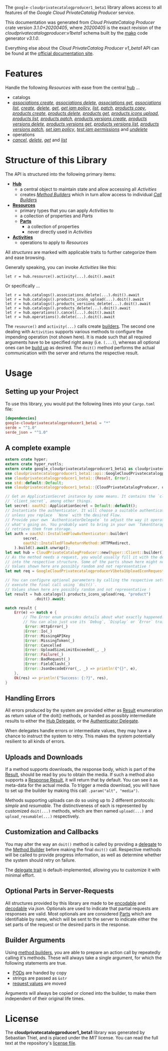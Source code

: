 <!---
DO NOT EDIT !
This file was generated automatically from 'src/mako/api/README.md.mako'
DO NOT EDIT !
-->
The `google-cloudprivatecatalogproducer1_beta1` library allows access to all features of the *Google Cloud PrivateCatalog Producer* service.

This documentation was generated from *Cloud PrivateCatalog Producer* crate version *3.1.0+20200405*, where *20200405* is the exact revision of the *cloudprivatecatalogproducer:v1beta1* schema built by the [mako](http://www.makotemplates.org/) code generator *v3.1.0*.

Everything else about the *Cloud PrivateCatalog Producer* *v1_beta1* API can be found at the
[official documentation site](https://cloud.google.com/private-catalog/).
# Features

Handle the following *Resources* with ease from the central [hub](https://docs.rs/google-cloudprivatecatalogproducer1_beta1/3.1.0+20200405/google_cloudprivatecatalogproducer1_beta1/CloudPrivateCatalogProducer) ... 

* catalogs
 * [*associations create*](https://docs.rs/google-cloudprivatecatalogproducer1_beta1/3.1.0+20200405/google_cloudprivatecatalogproducer1_beta1/api::CatalogAssociationCreateCall), [*associations delete*](https://docs.rs/google-cloudprivatecatalogproducer1_beta1/3.1.0+20200405/google_cloudprivatecatalogproducer1_beta1/api::CatalogAssociationDeleteCall), [*associations get*](https://docs.rs/google-cloudprivatecatalogproducer1_beta1/3.1.0+20200405/google_cloudprivatecatalogproducer1_beta1/api::CatalogAssociationGetCall), [*associations list*](https://docs.rs/google-cloudprivatecatalogproducer1_beta1/3.1.0+20200405/google_cloudprivatecatalogproducer1_beta1/api::CatalogAssociationListCall), [*create*](https://docs.rs/google-cloudprivatecatalogproducer1_beta1/3.1.0+20200405/google_cloudprivatecatalogproducer1_beta1/api::CatalogCreateCall), [*delete*](https://docs.rs/google-cloudprivatecatalogproducer1_beta1/3.1.0+20200405/google_cloudprivatecatalogproducer1_beta1/api::CatalogDeleteCall), [*get*](https://docs.rs/google-cloudprivatecatalogproducer1_beta1/3.1.0+20200405/google_cloudprivatecatalogproducer1_beta1/api::CatalogGetCall), [*get iam policy*](https://docs.rs/google-cloudprivatecatalogproducer1_beta1/3.1.0+20200405/google_cloudprivatecatalogproducer1_beta1/api::CatalogGetIamPolicyCall), [*list*](https://docs.rs/google-cloudprivatecatalogproducer1_beta1/3.1.0+20200405/google_cloudprivatecatalogproducer1_beta1/api::CatalogListCall), [*patch*](https://docs.rs/google-cloudprivatecatalogproducer1_beta1/3.1.0+20200405/google_cloudprivatecatalogproducer1_beta1/api::CatalogPatchCall), [*products copy*](https://docs.rs/google-cloudprivatecatalogproducer1_beta1/3.1.0+20200405/google_cloudprivatecatalogproducer1_beta1/api::CatalogProductCopyCall), [*products create*](https://docs.rs/google-cloudprivatecatalogproducer1_beta1/3.1.0+20200405/google_cloudprivatecatalogproducer1_beta1/api::CatalogProductCreateCall), [*products delete*](https://docs.rs/google-cloudprivatecatalogproducer1_beta1/3.1.0+20200405/google_cloudprivatecatalogproducer1_beta1/api::CatalogProductDeleteCall), [*products get*](https://docs.rs/google-cloudprivatecatalogproducer1_beta1/3.1.0+20200405/google_cloudprivatecatalogproducer1_beta1/api::CatalogProductGetCall), [*products icons upload*](https://docs.rs/google-cloudprivatecatalogproducer1_beta1/3.1.0+20200405/google_cloudprivatecatalogproducer1_beta1/api::CatalogProductIconUploadCall), [*products list*](https://docs.rs/google-cloudprivatecatalogproducer1_beta1/3.1.0+20200405/google_cloudprivatecatalogproducer1_beta1/api::CatalogProductListCall), [*products patch*](https://docs.rs/google-cloudprivatecatalogproducer1_beta1/3.1.0+20200405/google_cloudprivatecatalogproducer1_beta1/api::CatalogProductPatchCall), [*products versions create*](https://docs.rs/google-cloudprivatecatalogproducer1_beta1/3.1.0+20200405/google_cloudprivatecatalogproducer1_beta1/api::CatalogProductVersionCreateCall), [*products versions delete*](https://docs.rs/google-cloudprivatecatalogproducer1_beta1/3.1.0+20200405/google_cloudprivatecatalogproducer1_beta1/api::CatalogProductVersionDeleteCall), [*products versions get*](https://docs.rs/google-cloudprivatecatalogproducer1_beta1/3.1.0+20200405/google_cloudprivatecatalogproducer1_beta1/api::CatalogProductVersionGetCall), [*products versions list*](https://docs.rs/google-cloudprivatecatalogproducer1_beta1/3.1.0+20200405/google_cloudprivatecatalogproducer1_beta1/api::CatalogProductVersionListCall), [*products versions patch*](https://docs.rs/google-cloudprivatecatalogproducer1_beta1/3.1.0+20200405/google_cloudprivatecatalogproducer1_beta1/api::CatalogProductVersionPatchCall), [*set iam policy*](https://docs.rs/google-cloudprivatecatalogproducer1_beta1/3.1.0+20200405/google_cloudprivatecatalogproducer1_beta1/api::CatalogSetIamPolicyCall), [*test iam permissions*](https://docs.rs/google-cloudprivatecatalogproducer1_beta1/3.1.0+20200405/google_cloudprivatecatalogproducer1_beta1/api::CatalogTestIamPermissionCall) and [*undelete*](https://docs.rs/google-cloudprivatecatalogproducer1_beta1/3.1.0+20200405/google_cloudprivatecatalogproducer1_beta1/api::CatalogUndeleteCall)
* operations
 * [*cancel*](https://docs.rs/google-cloudprivatecatalogproducer1_beta1/3.1.0+20200405/google_cloudprivatecatalogproducer1_beta1/api::OperationCancelCall), [*delete*](https://docs.rs/google-cloudprivatecatalogproducer1_beta1/3.1.0+20200405/google_cloudprivatecatalogproducer1_beta1/api::OperationDeleteCall), [*get*](https://docs.rs/google-cloudprivatecatalogproducer1_beta1/3.1.0+20200405/google_cloudprivatecatalogproducer1_beta1/api::OperationGetCall) and [*list*](https://docs.rs/google-cloudprivatecatalogproducer1_beta1/3.1.0+20200405/google_cloudprivatecatalogproducer1_beta1/api::OperationListCall)




# Structure of this Library

The API is structured into the following primary items:

* **[Hub](https://docs.rs/google-cloudprivatecatalogproducer1_beta1/3.1.0+20200405/google_cloudprivatecatalogproducer1_beta1/CloudPrivateCatalogProducer)**
    * a central object to maintain state and allow accessing all *Activities*
    * creates [*Method Builders*](https://docs.rs/google-cloudprivatecatalogproducer1_beta1/3.1.0+20200405/google_cloudprivatecatalogproducer1_beta1/client::MethodsBuilder) which in turn
      allow access to individual [*Call Builders*](https://docs.rs/google-cloudprivatecatalogproducer1_beta1/3.1.0+20200405/google_cloudprivatecatalogproducer1_beta1/client::CallBuilder)
* **[Resources](https://docs.rs/google-cloudprivatecatalogproducer1_beta1/3.1.0+20200405/google_cloudprivatecatalogproducer1_beta1/client::Resource)**
    * primary types that you can apply *Activities* to
    * a collection of properties and *Parts*
    * **[Parts](https://docs.rs/google-cloudprivatecatalogproducer1_beta1/3.1.0+20200405/google_cloudprivatecatalogproducer1_beta1/client::Part)**
        * a collection of properties
        * never directly used in *Activities*
* **[Activities](https://docs.rs/google-cloudprivatecatalogproducer1_beta1/3.1.0+20200405/google_cloudprivatecatalogproducer1_beta1/client::CallBuilder)**
    * operations to apply to *Resources*

All *structures* are marked with applicable traits to further categorize them and ease browsing.

Generally speaking, you can invoke *Activities* like this:

```Rust,ignore
let r = hub.resource().activity(...).doit().await
```

Or specifically ...

```ignore
let r = hub.catalogs().associations_delete(...).doit().await
let r = hub.catalogs().products_icons_upload(...).doit().await
let r = hub.catalogs().products_versions_delete(...).doit().await
let r = hub.catalogs().products_delete(...).doit().await
let r = hub.operations().cancel(...).doit().await
let r = hub.operations().delete(...).doit().await
```

The `resource()` and `activity(...)` calls create [builders][builder-pattern]. The second one dealing with `Activities` 
supports various methods to configure the impending operation (not shown here). It is made such that all required arguments have to be 
specified right away (i.e. `(...)`), whereas all optional ones can be [build up][builder-pattern] as desired.
The `doit()` method performs the actual communication with the server and returns the respective result.

# Usage

## Setting up your Project

To use this library, you would put the following lines into your `Cargo.toml` file:

```toml
[dependencies]
google-cloudprivatecatalogproducer1_beta1 = "*"
serde = "^1.0"
serde_json = "^1.0"
```

## A complete example

```Rust
extern crate hyper;
extern crate hyper_rustls;
extern crate google_cloudprivatecatalogproducer1_beta1 as cloudprivatecatalogproducer1_beta1;
use cloudprivatecatalogproducer1_beta1::api::GoogleCloudPrivatecatalogproducerV1beta1UploadIconRequest;
use cloudprivatecatalogproducer1_beta1::{Result, Error};
use std::default::Default;
use cloudprivatecatalogproducer1_beta1::{CloudPrivateCatalogProducer, oauth2, hyper, hyper_rustls};

// Get an ApplicationSecret instance by some means. It contains the `client_id` and 
// `client_secret`, among other things.
let secret: oauth2::ApplicationSecret = Default::default();
// Instantiate the authenticator. It will choose a suitable authentication flow for you, 
// unless you replace  `None` with the desired Flow.
// Provide your own `AuthenticatorDelegate` to adjust the way it operates and get feedback about 
// what's going on. You probably want to bring in your own `TokenStorage` to persist tokens and
// retrieve them from storage.
let auth = oauth2::InstalledFlowAuthenticator::builder(
        secret,
        oauth2::InstalledFlowReturnMethod::HTTPRedirect,
    ).build().await.unwrap();
let mut hub = CloudPrivateCatalogProducer::new(hyper::Client::builder().build(hyper_rustls::HttpsConnector::with_native_roots().https_or_http().enable_http1().enable_http2().build()), auth);
// As the method needs a request, you would usually fill it with the desired information
// into the respective structure. Some of the parts shown here might not be applicable !
// Values shown here are possibly random and not representative !
let mut req = GoogleCloudPrivatecatalogproducerV1beta1UploadIconRequest::default();

// You can configure optional parameters by calling the respective setters at will, and
// execute the final call using `doit()`.
// Values shown here are possibly random and not representative !
let result = hub.catalogs().products_icons_upload(req, "product")
             .doit().await;

match result {
    Err(e) => match e {
        // The Error enum provides details about what exactly happened.
        // You can also just use its `Debug`, `Display` or `Error` traits
         Error::HttpError(_)
        |Error::Io(_)
        |Error::MissingAPIKey
        |Error::MissingToken(_)
        |Error::Cancelled
        |Error::UploadSizeLimitExceeded(_, _)
        |Error::Failure(_)
        |Error::BadRequest(_)
        |Error::FieldClash(_)
        |Error::JsonDecodeError(_, _) => println!("{}", e),
    },
    Ok(res) => println!("Success: {:?}", res),
}

```
## Handling Errors

All errors produced by the system are provided either as [Result](https://docs.rs/google-cloudprivatecatalogproducer1_beta1/3.1.0+20200405/google_cloudprivatecatalogproducer1_beta1/client::Result) enumeration as return value of
the doit() methods, or handed as possibly intermediate results to either the 
[Hub Delegate](https://docs.rs/google-cloudprivatecatalogproducer1_beta1/3.1.0+20200405/google_cloudprivatecatalogproducer1_beta1/client::Delegate), or the [Authenticator Delegate](https://docs.rs/yup-oauth2/*/yup_oauth2/trait.AuthenticatorDelegate.html).

When delegates handle errors or intermediate values, they may have a chance to instruct the system to retry. This 
makes the system potentially resilient to all kinds of errors.

## Uploads and Downloads
If a method supports downloads, the response body, which is part of the [Result](https://docs.rs/google-cloudprivatecatalogproducer1_beta1/3.1.0+20200405/google_cloudprivatecatalogproducer1_beta1/client::Result), should be
read by you to obtain the media.
If such a method also supports a [Response Result](https://docs.rs/google-cloudprivatecatalogproducer1_beta1/3.1.0+20200405/google_cloudprivatecatalogproducer1_beta1/client::ResponseResult), it will return that by default.
You can see it as meta-data for the actual media. To trigger a media download, you will have to set up the builder by making
this call: `.param("alt", "media")`.

Methods supporting uploads can do so using up to 2 different protocols: 
*simple* and *resumable*. The distinctiveness of each is represented by customized 
`doit(...)` methods, which are then named `upload(...)` and `upload_resumable(...)` respectively.

## Customization and Callbacks

You may alter the way an `doit()` method is called by providing a [delegate](https://docs.rs/google-cloudprivatecatalogproducer1_beta1/3.1.0+20200405/google_cloudprivatecatalogproducer1_beta1/client::Delegate) to the 
[Method Builder](https://docs.rs/google-cloudprivatecatalogproducer1_beta1/3.1.0+20200405/google_cloudprivatecatalogproducer1_beta1/client::CallBuilder) before making the final `doit()` call. 
Respective methods will be called to provide progress information, as well as determine whether the system should 
retry on failure.

The [delegate trait](https://docs.rs/google-cloudprivatecatalogproducer1_beta1/3.1.0+20200405/google_cloudprivatecatalogproducer1_beta1/client::Delegate) is default-implemented, allowing you to customize it with minimal effort.

## Optional Parts in Server-Requests

All structures provided by this library are made to be [encodable](https://docs.rs/google-cloudprivatecatalogproducer1_beta1/3.1.0+20200405/google_cloudprivatecatalogproducer1_beta1/client::RequestValue) and 
[decodable](https://docs.rs/google-cloudprivatecatalogproducer1_beta1/3.1.0+20200405/google_cloudprivatecatalogproducer1_beta1/client::ResponseResult) via *json*. Optionals are used to indicate that partial requests are responses 
are valid.
Most optionals are are considered [Parts](https://docs.rs/google-cloudprivatecatalogproducer1_beta1/3.1.0+20200405/google_cloudprivatecatalogproducer1_beta1/client::Part) which are identifiable by name, which will be sent to 
the server to indicate either the set parts of the request or the desired parts in the response.

## Builder Arguments

Using [method builders](https://docs.rs/google-cloudprivatecatalogproducer1_beta1/3.1.0+20200405/google_cloudprivatecatalogproducer1_beta1/client::CallBuilder), you are able to prepare an action call by repeatedly calling it's methods.
These will always take a single argument, for which the following statements are true.

* [PODs][wiki-pod] are handed by copy
* strings are passed as `&str`
* [request values](https://docs.rs/google-cloudprivatecatalogproducer1_beta1/3.1.0+20200405/google_cloudprivatecatalogproducer1_beta1/client::RequestValue) are moved

Arguments will always be copied or cloned into the builder, to make them independent of their original life times.

[wiki-pod]: http://en.wikipedia.org/wiki/Plain_old_data_structure
[builder-pattern]: http://en.wikipedia.org/wiki/Builder_pattern
[google-go-api]: https://github.com/google/google-api-go-client

# License
The **cloudprivatecatalogproducer1_beta1** library was generated by Sebastian Thiel, and is placed 
under the *MIT* license.
You can read the full text at the repository's [license file][repo-license].

[repo-license]: https://github.com/Byron/google-apis-rsblob/main/LICENSE.md
